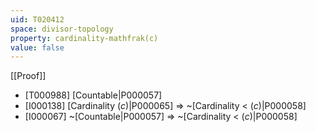```yaml
---
uid: T020412
space: divisor-topology
property: cardinality-mathfrak(c)
value: false
---
```

[[Proof]]

* [T000988] [Countable|P000057]
* [I000138] [Cardinality $\mathfrak(c)$|P000065] => ~[Cardinality < $\mathfrak(c)$|P000058]
* [I000067] ~[Countable|P000057] => ~[Cardinality < $\mathfrak(c)$|P000058]

